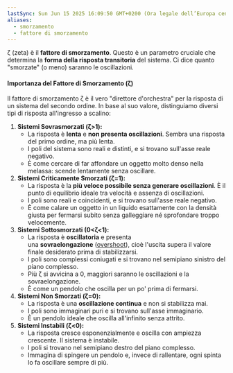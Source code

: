 ```yaml
---
lastSync: Sun Jun 15 2025 16:09:50 GMT+0200 (Ora legale dell’Europa centrale)
aliases:
  - smorzamento
  - fattore di smorzamento
---
```

ζ (zeta) è il **fattore di smorzamento**. Questo è un parametro cruciale che determina la **forma della risposta transitoria** del sistema. Ci dice quanto "smorzate" (o meno) saranno le oscillazioni.

#### Importanza del Fattore di Smorzamento (ζ)

Il fattore di smorzamento ζ è il vero "direttore d'orchestra" per la risposta di un sistema del secondo ordine. In base al suo valore, distinguiamo diversi tipi di risposta all'ingresso a scalino:

1. **Sistemi Sovrasmorzati (ζ>1):**    
    - La risposta è **lenta** e **non presenta oscillazioni**. Sembra una risposta del primo ordine, ma più lenta.
    - I poli del sistema sono reali e distinti, e si trovano sull'asse reale negativo.
    - È come cercare di far affondare un oggetto molto denso nella melassa: scende lentamente senza oscillare.
2. **Sistemi Criticamente Smorzati (ζ=1):**
    - La risposta è la **più veloce possibile senza generare oscillazioni**. È il punto di equilibrio ideale tra velocità e assenza di oscillazioni.
    - I poli sono reali e coincidenti, e si trovano sull'asse reale negativo.
    - È come calare un oggetto in un liquido esattamente con la densità giusta per fermarsi subito senza galleggiare né sprofondare troppo velocemente.
3. **Sistemi Sottosmorzati (0<ζ<1):**
    - La risposta è **oscillatoria** e presenta una **sovraelongazione** ([overshoot](overshoot.md)), cioè l'uscita supera il valore finale desiderato prima di stabilizzarsi.
    - I poli sono complessi coniugati e si trovano nel semipiano sinistro del piano complesso.
    - Più ζ si avvicina a 0, maggiori saranno le oscillazioni e la sovraelongazione.
    - È come un pendolo che oscilla per un po' prima di fermarsi.
4. **Sistemi Non Smorzati (ζ=0):**
    - La risposta è una **oscillazione continua** e non si stabilizza mai.
    - I poli sono immaginari puri e si trovano sull'asse immaginario.
    - È un pendolo ideale che oscilla all'infinito senza attrito.
5. **Sistemi Instabili (ζ<0):**
    - La risposta cresce esponenzialmente e oscilla con ampiezza crescente. Il sistema è instabile.
    - I poli si trovano nel semipiano destro del piano complesso.
    - Immagina di spingere un pendolo e, invece di rallentare, ogni spinta lo fa oscillare sempre di più.